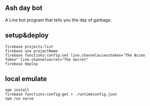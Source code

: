 ## Ash day bot
A Line bot program that tells you the day of garbage.

## setup&deploy

``` shell
firebase projects:list
firebase use projectName
firebase functions:config:set line.channelaccesstoken="The Accen Token" line.channelsecret="The Secret" 
firebase deploy 
```

## local emulate

``` shell
npm install
firebase functions:config:get > .runtimeconfig.json
npm run serve
```
